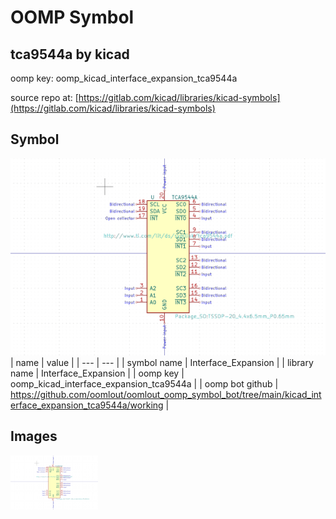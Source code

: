 # OOMP Symbol  
## tca9544a  by kicad  
  
oomp key: oomp_kicad_interface_expansion_tca9544a  
  
source repo at: [https://gitlab.com/kicad/libraries/kicad-symbols](https://gitlab.com/kicad/libraries/kicad-symbols)  
## Symbol  
  
[![working.png](working_600.png)](working.png)  
| name | value | 
| --- | --- | 
| symbol name | Interface_Expansion | 
| library name | Interface_Expansion | 
| oomp key | oomp_kicad_interface_expansion_tca9544a | 
| oomp bot github | https://github.com/oomlout/oomlout_oomp_symbol_bot/tree/main/kicad_interface_expansion_tca9544a/working | 
## Images  
  
[![working.png](working_140.png)](working.png)  
